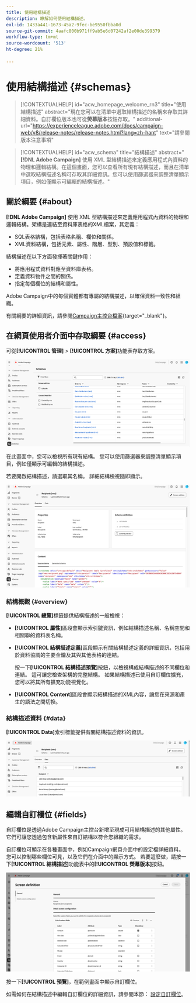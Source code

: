 ```yaml
---
title: 使用結構描述
description: 瞭解如何使用結構描述。
exl-id: 1433a441-1673-45a2-9fec-be9550fbba0d
source-git-commit: 4aafc800b971ff9ab5e6d07242af2e00de399379
workflow-type: tm+mt
source-wordcount: '513'
ht-degree: 21%

---
```


# 使用結構描述 {#schemas}

>[!CONTEXTUALHELP]
>id="acw_homepage_welcome_rn3"
>title="使用結構描述"
>abstract="現在您可以在清單中選取結構描述的名稱來存取其詳細資料。自訂欄位版本也可從&#x200B;**熒幕版本**&#x200B;按鈕存取。"
>additional-url="https://experienceleague.adobe.com/docs/campaign-web/v8/release-notes/release-notes.html?lang=zh-hant" text="請參閱版本注意事項"

>[!CONTEXTUALHELP]
>id="acw_schema"
>title="結構描述"
>abstract="**[!DNL Adobe Campaign]** 使用 XML 型結構描述來定義應用程式內資料的物理和邏輯結構。在這個畫面，您可以查看所有現有結構描述，而且在清單中選取結構描述名稱可存取其詳細資訊。您可以使用篩選器來調整清單顯示項目，例如僅顯示可編輯的結構描述。"

## 關於綱要 {#about}

**[!DNL Adobe Campaign]** 使用 XML 型結構描述來定義應用程式內資料的物理和邏輯結構。架構是連結至資料庫表格的XML檔案，其定義：

* SQL表格結構，包括表格名稱、欄位和關係。
* XML資料結構，包括元素、屬性、階層、型別、預設值和標籤。

結構描述在以下方面發揮著關鍵作用：

* 將應用程式資料對應至資料庫表格。
* 定義資料物件之間的關係。
* 指定每個欄位的結構和屬性。

Adobe Campaign中的每個實體都有專屬的結構描述，以確保資料一致性和組織。

有關綱要的詳細資訊，請參閱[Campaign主控台檔案](https://experienceleague.adobe.com/zh-hant/docs/campaign/campaign-v8/developer/shemas-forms/schemas){target="_blank"}。

## 在網頁使用者介面中存取綱要 {#access}

可從&#x200B;**[!UICONTROL 管理]** > **[!UICONTROL 方案]**&#x200B;功能表存取方案。

![顯示可用結構描述和篩選器的結構描述清單畫面](assets/schemas-list.png)

在此畫面中，您可以檢視所有現有結構。 您可以使用篩選器來調整清單顯示項目，例如僅顯示可編輯的結構描述。

若要開啟結構描述，請選取其名稱。 詳細結構檢視隨即顯示。

![顯示結構描述屬性和內容的結構描述詳細資訊畫面](assets/schema-details.png)

### 結構概觀 {#overview}

**[!UICONTROL 總覽]**&#x200B;標籤提供結構描述的一般檢視：

* **[!UICONTROL 屬性]**&#x200B;區段會顯示索引鍵資訊，例如結構描述名稱、名稱空間和相關聯的資料表名稱。

* **[!UICONTROL 結構描述定義]**&#x200B;區段顯示有關結構描述定義的詳細資訊，包括用於資料協調的主要金鑰及其與其他表格的連結。

  按一下&#x200B;**[!UICONTROL 結構描述預覽]**&#x200B;按鈕，以檢視構成結構描述的不同欄位和連結。 這可讓您檢查架構的完整結構。 如果結構描述已使用自訂欄位擴充，您可以將其所有擴充功能視覺化。

* **[!UICONTROL Content]**&#x200B;區段會顯示結構描述的XML內容，讓您在來源和產生的語法之間切換。

### 結構描述資料 {#data}

**[!UICONTROL Data]**&#x200B;索引標籤提供有關結構描述資料的資訊。

![顯示資料結構和屬性的結構描述資料標籤](assets/schemas-data.png)

## 編輯自訂欄位 {#fields}

自訂欄位是透過Adobe Campaign主控台新增至現成可用結構描述的其他屬性。 它們可讓您透過包含新屬性來自訂結構以符合您組織的需求。

自訂欄位可顯示在各種畫面中，例如Campaign網頁介面中的設定檔詳細資料。 您可以控制哪些欄位可見，以及它們在介面中的顯示方式。 若要這麼做，請按一下&#x200B;**[!UICONTROL 結構描述]**&#x200B;功能表中的&#x200B;**[!UICONTROL 熒幕版本]**&#x200B;按鈕。

![顯示可編輯屬性的自訂欄位畫面](assets/schemas-custom.png)

按一下&#x200B;**[!UICONTROL 預覽]**，在範例畫面中顯示自訂欄位。

如需如何在結構描述中編輯自訂欄位的詳細資訊，請參閱本節： [設定自訂欄位](../administration/custom-fields.md)。